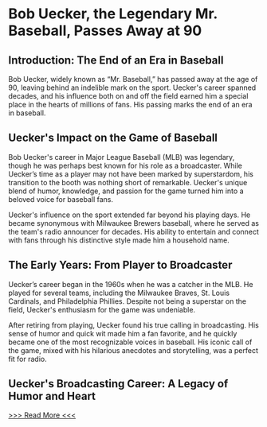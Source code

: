 # **Bob Uecker, the Legendary Mr. Baseball, Passes Away at 90**

## **Introduction: The End of an Era in Baseball**

Bob Uecker, widely known as “Mr. Baseball,” has passed away at the age of 90, leaving behind an indelible mark on the sport. Uecker's career spanned decades, and his influence both on and off the field earned him a special place in the hearts of millions of fans. His passing marks the end of an era in baseball.

## **Uecker's Impact on the Game of Baseball**

Bob Uecker's career in Major League Baseball (MLB) was legendary, though he was perhaps best known for his role as a broadcaster. While Uecker’s time as a player may not have been marked by superstardom, his transition to the booth was nothing short of remarkable. Uecker's unique blend of humor, knowledge, and passion for the game turned him into a beloved voice for baseball fans.

Uecker's influence on the sport extended far beyond his playing days. He became synonymous with Milwaukee Brewers baseball, where he served as the team's radio announcer for decades. His ability to entertain and connect with fans through his distinctive style made him a household name.

## **The Early Years: From Player to Broadcaster**

Uecker’s career began in the 1960s when he was a catcher in the MLB. He played for several teams, including the Milwaukee Braves, St. Louis Cardinals, and Philadelphia Phillies. Despite not being a superstar on the field, Uecker's enthusiasm for the game was undeniable.

After retiring from playing, Uecker found his true calling in broadcasting. His sense of humor and quick wit made him a fan favorite, and he quickly became one of the most recognizable voices in baseball. His iconic call of the game, mixed with his hilarious anecdotes and storytelling, was a perfect fit for radio.

## **Uecker's Broadcasting Career: A Legacy of Humor and Heart**
[>>> Read More <<<](https://www.gn3atrk.com/27W11MXT/4QX811T/?sub1=srf)
